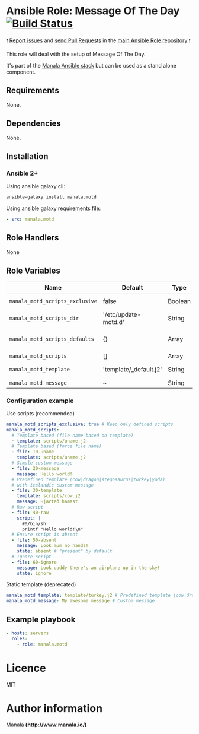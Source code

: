 # Ansible Role: Message Of The Day [![Build Status](https://travis-ci.org/manala/ansible-role-motd.svg?branch=master)](https://travis-ci.org/manala/ansible-role-motd)

:exclamation: [Report issues](https://github.com/manala/ansible-roles/issues) and [send Pull Requests](https://github.com/manala/ansible-roles/pulls) in the [main Ansible Role repository](https://github.com/manala/ansible-roles) :exclamation:

This role will deal with the setup of Message Of The Day.

It's part of the [Manala Ansible stack](http://www.manala.io) but can be used as a stand alone component.

## Requirements

None.

## Dependencies

None.

## Installation

### Ansible 2+

Using ansible galaxy cli:

```bash
ansible-galaxy install manala.motd
```

Using ansible galaxy requirements file:

```yaml
- src: manala.motd
```

## Role Handlers

None

## Role Variables

| Name                            | Default                | Type    | Description                |
| ------------------------------- | ---------------------- | ------- | -------------------------- |
| `manala_motd_scripts_exclusive` | false                  | Boolean | Scripts exclusivity        |
| `manala_motd_scripts_dir`       | '/etc/update-motd.d'   | String  | Scripts dir path           |
| `manala_motd_scripts_defaults`  | {}                     | Array   | Default scripts parameters |
| `manala_motd_scripts`           | []                     | Array   | Scripts                    |
| `manala_motd_template`          | 'template/_default.j2' | String  | Template path              |
| `manala_motd_message`           | ~                      | String  | Message                    |

### Configuration example

Use scripts (recommended)

```yaml
manala_motd_scripts_exclusive: true # Keep only defined scripts
manala_motd_scripts:
  # Template based (file name based on template)
  - template: scripts/uname.j2
  # Template based (force file name)
  - file: 10-uname
    template: scripts/uname.j2
  # Simple custom message
  - file: 20-message
    message: Hello world!
  # Predefined template (cow|dragon|stegosaurus|turkey|yoda)
  # with icelandic custom message
  - file: 30-template
    template: scripts/cow.j2
    message: Hjartað hamast
  # Raw script
  - file: 40-raw
    script: |
      #!/bin/sh
      printf "Hello world!\n"
  # Ensure script is absent
  - file: 50-absent
    message: Look mum no hands!
    state: absent # "present" by default
  # Ignore script
  - file: 60-ignore
    message: Look daddy there's an airplane up in the sky!
    state: ignore
```

Static template (deprecated)

```yaml
manala_motd_template: template/turkey.j2 # Predefined template (cow|dragon|stegosaurus|turkey|yoda)
manala_motd_message: My awesome message # Custom message
```

## Example playbook

```yaml
- hosts: servers
  roles:
    - role: manala.motd
```

# Licence

MIT

# Author information

Manala [**(http://www.manala.io/)**](http://www.manala.io)

